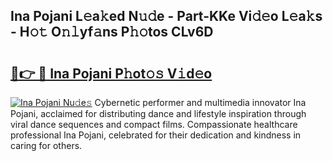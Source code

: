 ## Ina Pojani L𝚎a𝚔ed N𝚞𝚍e - Part-KKe Vi𝚍𝚎o L𝚎a𝚔s - H𝚘𝚝 O𝚗𝚕yf𝚊ns P𝚑𝚘tos CLv6D

# <h2><a href="http://kf1z8sj.oniu.top/?m=Ina+Pojani">🔗👉 🔴 Ina Pojani P𝚑ot𝚘𝚜 V𝚒d𝚎o</a></h2>

[![Ina Pojani Nu𝚍e𝚜](https://i.imgur.com/0qMVB7G.gif)](http://kf1z8sj.oniu.top/?m=Ina+Pojani)
Cybernetic performer and multimedia innovator Ina Pojani, acclaimed for distributing dance and lifestyle inspiration through viral dance sequences and compact films. Compassionate healthcare professional Ina Pojani, celebrated for their dedication and kindness in caring for others.  
